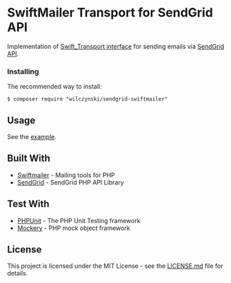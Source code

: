 # SwiftMailer Transport for SendGrid API

Implementation of [Swift_Transport interface](https://github.com/swiftmailer/swiftmailer/blob/master/lib/classes/Swift/Transport.php) for sending emails via [SendGrid API](https://sendgrid.com/docs/API_Reference/Web_API_v3/Mail/index.html).

### Installing

The recommended way to install:

```
$ composer require "wilczynski/sendgrid-swiftmailer"
```
## Usage

See the [example](examples/example.php).

## Built With

* [Swiftmailer](https://github.com/swiftmailer/swiftmailer) - Mailing tools for PHP
* [SendGrid](https://github.com/sendgrid/sendgrid-php) - SendGrid PHP API Library

## Test With

* [PHPUnit](https://github.com/sebastianbergmann/phpunit) - The PHP Unit Testing framework
* [Mockery](https://github.com/mockery/mockery) - PHP mock object framework

## License

This project is licensed under the MIT License - see the [LICENSE.md](LICENSE.md) file for details.

